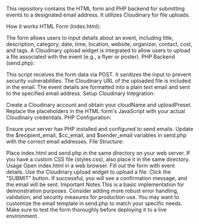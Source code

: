 This repository contains the HTML form and PHP backend for submitting events to a designated email address. It utilizes Cloudinary for file uploads.

How it works
HTML Form (index.html):

The form allows users to input details about an event, including title, description, category, date, time, location, website, organizer, contact, cost, and tags.
A Cloudinary upload widget is integrated to allow users to upload a file associated with the event (e.g., a flyer or poster).
PHP Backend (send.php):

This script receives the form data via POST.
It sanitizes the input to prevent security vulnerabilities.
The Cloudinary URL of the uploaded file is included in the email.
The event details are formatted into a plain text email and sent to the specified email address.
Setup
Cloudinary Integration:

Create a Cloudinary account and obtain your cloudName and uploadPreset.
Replace the placeholders in the HTML form's JavaScript with your actual Cloudinary credentials.
PHP Configuration:

Ensure your server has PHP installed and configured to send emails.
Update the $recipient_email, $cc_email, and $sender_email variables in send.php with the correct email addresses.
File Structure:

Place index.html and send.php in the same directory on your web server.
If you have a custom CSS file (styles.css), also place it in the same directory.
Usage
Open index.html in a web browser.
Fill out the form with event details.
Use the Cloudinary upload widget to upload a file.
Click the "SUBMIT" button.
If successful, you will see a confirmation message, and the email will be sent.
Important Notes
This is a basic implementation for demonstration purposes. Consider adding more robust error handling, validation, and security measures for production use.
You may want to customize the email template in send.php to match your specific needs.
Make sure to test the form thoroughly before deploying it to a live environment.